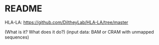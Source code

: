 # README

HLA-LA: https://github.com/DiltheyLab/HLA-LA/tree/master

(What is it? What does it do?)
(input data: BAM or CRAM with unmapped sequences)